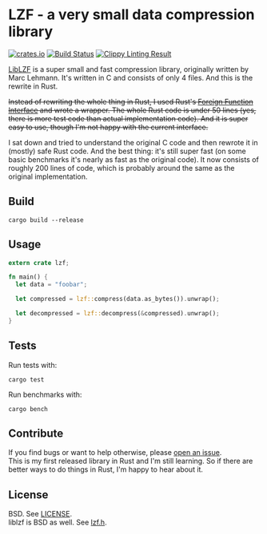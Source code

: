 # LZF - a very small data compression library

[![crates.io](http://meritbadge.herokuapp.com/lzf)](https://crates.io/crates/lzf)
[![Build Status](https://travis-ci.org/badboy/lzf-rs.svg?branch=master)](https://travis-ci.org/badboy/lzf-rs)
[![Clippy Linting Result](https://clippy.bashy.io/github/badboy/lzf-rs/master/badge.svg)](https://clippy.bashy.io/github/badboy/lzf-rs/master/log)

[LibLZF][] is a super small and fast compression library, originally written by Marc Lehmann.
It's written in C and consists of only 4 files.
And this is the rewrite in Rust.

~~Instead of rewriting the whole thing in Rust, I used Rust's [Foreign Function Interface][ffi] and wrote a wrapper.
The whole Rust code is under 50 lines (yes, there is more test code than actual implementation code).
And it is super easy to use, though I'm not happy with the current interface.~~

I sat down and tried to understand the original C code and then rewrote it in (mostly) safe Rust code.
And the best thing: it's still super fast (on some basic benchmarks it's nearly as fast as the original code).
It now consists of roughly 200 lines of code, which is probably around the same as the original implementation.


## Build

```
cargo build --release
```

## Usage

```rust
extern crate lzf;

fn main() {
  let data = "foobar";

  let compressed = lzf::compress(data.as_bytes()).unwrap();

  let decompressed = lzf::decompress(&compressed).unwrap();
}

```

## Tests

Run tests with:

```
cargo test
```

Run benchmarks with:

```
cargo bench
```

## Contribute

If you find bugs or want to help otherwise, please [open an issue](https://github.com/badboy/lzf-rs/issues).  
This is my first released library in Rust and I'm still learning. So if there are better ways to do things in Rust, I'm happy to hear about it.

## License

BSD. See [LICENSE](LICENSE).  
liblzf is BSD as well. See [lzf.h](lzf/lzf.h).

[liblzf]: http://software.schmorp.de/pkg/liblzf.html
[ffi]: http://doc.rust-lang.org/guide-ffi.html
